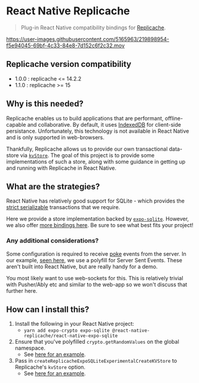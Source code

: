 # React Native Replicache

> Plug-in React Native compatibility bindings for [Replicache](https://replicache.dev/).

<https://user-images.githubusercontent.com/5165963/219898954-f5e94045-69bf-4c33-84e8-7d152c6f2c32.mov>

## Replicache version compatibility

- 1.0.0 : replicache <= 14.2.2
- 1.1.0 : replicache >= 15

## Why is this needed?

Replicache enables us to build applications that are performant, offline-capable and collaborative. By default, it uses [IndexedDB](https://developer.mozilla.org/en-US/docs/Web/API/IndexedDB_API) for client-side persistance. Unfortunately, this technology is not available in React Native and is only supported in web-browsers.

Thankfully, Replicache allows us to provide our own transactional data-store via [`kvStore`](https://doc.replicache.dev/api/interfaces/ReplicacheOptions#experimentalcreatekvstore). The goal of this project is to provide some implementations of such a store, along with some guidance in getting up and running with Replicache in React Native.

## What are the strategies?

React Native has relatively good support for SQLite - which provides the [strict serializable](https://jepsen.io/consistency/models/strict-serializable) transactions that we require.

Here we provide a store implementation backed by [`expo-sqlite`](https://docs.expo.dev/versions/latest/sdk/sqlite/). However, we also offer [more bindings here](https://github.com/Braden1996/react-native-replicache). Be sure to see what best fits your project!

### Any additional considerations?

Some configuration is required to receive [poke](https://doc.replicache.dev/byob/poke) events from the server. In our example, [seen here](https://github.com/Braden1996/react-native-replicache/blob/master/packages/example/mobile-react-native/src/use-replicache.ts), we use a polyfill for Server Sent Events. These aren't built into React Native, but are really handy for a demo.

You most likely want to use web-sockets for this. This is relatively trivial with Pusher/Ably etc and similar to the web-app so we won't discuss that further here.

## How can I install this?

1. Install the following in your React Native project:
   - `yarn add expo-crypto expo-sqlite @react-native-replicache/react-native-expo-sqlite`
2. Ensure that you've polyfilled `crypto.getRandomValues` on the global namespace.
   - See [here for an example](https://github.com/Braden1996/react-native-replicache/blob/master/packages/example/mobile-react-native/src/crypto-polyfill.ts).
3. Pass in `createReplicacheExpoSQLiteExperimentalCreateKVStore` to Replicache's `kvStore` option.
   - See [here for an example](https://github.com/Braden1996/react-native-replicache/blob/master/packages/example/mobile-react-native/src/use-replicache.ts).
